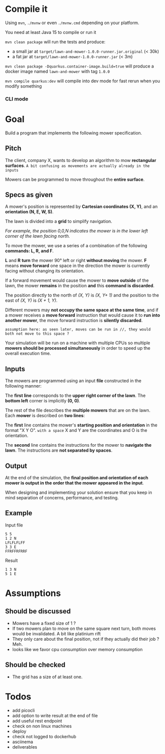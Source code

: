 # Compile it

Using `mvn`, `./mvnw` or even `./mvnw.cmd` depending on your platform.

You need at least Java 15 to compile or run it

`mvn clean package` will run the tests and produce:
 - a small jar at `target/lawn-and-mower-1.0.0-runner.jar.original` (< 30k) 
 - a fat jar at `target/lawn-and-mower-1.0.0-runner.jar` (< 3m) 

`mvn clean package -Dquarkus.container-image.build=true` will produce a docker image named `lawn-and-mower` with tag `1.0.0`

`mvn compile quarkus:dev` will compile into dev mode for fast rerun when you modify something

### CLI mode


# Goal

Build a program that implements the following mower specification.

## Pitch

The client, company X, wants to develop an algorithm to mow **rectangular surfaces**. 
`A bit confusing as movements are actually already in the inputs`

Mowers can be programmed to move throughout the **entire surface**.

## Specs as given
 
A mower's position is represented by **Cartesian coordinates (X, Y)**, and an **orientation (N, E, W, S)**.

The lawn is divided into a **grid** to simplify navigation.

*For example, the position 0,0,N indicates the mower is in the lower left corner of the lawn facing north.*

To move the mower, we use a series of a combination of the following **commands: L, R, and F**.

**L** and **R** **turn** the mower 90° left or right **without moving** the mower.
**F** means **move forward** one space in the direction the mower is currently facing without changing its orientation.

If a forward movement would cause the mower to **move outside** of the lawn, the mower **remains** in the position **and** this **command is discarded**.
 
The position directly to the north of *(X, Y)* is *(X, Y+ 1)* and the position to the east of *(X, Y)* is *(X + 1, Y)*.

Different mowers may **not occupy the same space at the same time**,
 and if a mower receives a **move forward** instruction that would cause it to **run into another mower**,
 the move forward instruction is **silently discarded**.
 
`assumption here: as seen later, moves can be run in //, they would both not move to this space ?`

Your simulation will be run on a machine with multiple CPUs so multiple **mowers should be processed simultaneously** in order to speed up the overall execution time.

## Inputs

The mowers are programmed using an input **file** constructed in the following manner:

The **first line** corresponds to the **upper right corner of the lawn**.
The **bottom left** corner is implicitly **(0, 0)**.

The rest of the file describes the **multiple mowers** that are on the lawn.
Each **mower** is described on **two lines**:

The **first** line contains the mower's **starting position and orientation** in the format "X Y O". `with a space`
X and Y are the coordinates and O is the orientation.

The **second** line contains the instructions for the mower to **navigate the lawn**.
The instructions are **not separated by spaces**.

## Output

At the end of the simulation, the **final position and orientation of each mower is output in the order that the mower appeared in the input**.

When designing and implementing your solution ensure that you keep in mind separation of concerns, performance, and testing.

## Example

Input file

```
5 5
1 2 N
LFLFLFLFF
3 3 E
FFRFFRFRRF
```

Result

```
1 3 N
5 1 E
```

# Assumptions 

## Should be discussed

- Mowers have a fixed size of 1 ?
- If two mowers plan to move on the same square next turn, both moves would be invalidated. A bit like platinium rift
- They only care about the final position, not if they actually did their job ? Meh.
- looks like we favor cpu consumption over memory consumption

## Should be checked

- The grid has a size of at least one.

# Todos

- add picocli
- add option to write result at the end of file
- add useful rest endpoint 
- check on non linux machines
- deploy
- check not logged to dockerhub
- asciinema
- deliverables